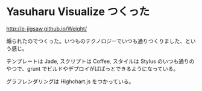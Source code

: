 # Yasuharu Visualize つくった

http://e-jigsaw.github.io/Weight/

煽られたのでつくった。いつものテクノロジーでいつも通りつくりました、という感じ。

テンプレートは Jade, スクリプトは Coffee, スタイルは Stylus のいつも通りのやつで、grunt でビルドやデプロイがぱぱっとできるようになっている。

グラフレンダリングは Highchart.js をつかっている。
